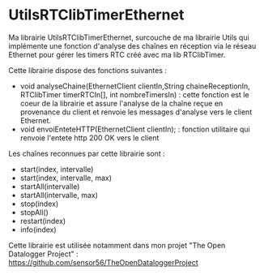 UtilsRTClibTimerEthernet
========================

Ma librairie UtilsRTClibTimerEthernet, surcouche de ma librairie Utils qui implémente une fonction d'analyse des chaînes en réception via le réseau Ethernet pour gérer les timers RTC créé avec ma lib RTClibTimer.

Cette librairie dispose des fonctions suivantes : 
* void analyseChaine(EthernetClient clientIn,String chaineReceptionIn, RTClibTimer timerRTCIn[], int nombreTimersIn) : cette fonction est le coeur de la librairie et assure l'analyse de la chaîne reçue en provenance du client et renvoie les messages d'analyse vers le client Ethernet. 
* void envoiEnteteHTTP(EthernetClient clientIn); : fonction utilitaire qui renvoie l'entete http 200 OK vers le client

Les chaînes reconnues par cette librairie sont : 
* start(index, intervalle) 
* start(index, intervalle, max)
* startAll(intervalle)
* startAll(intervalle, max)
* stop(index) 
* stopAll()
* restart(index)
* info(index) 


Cette librairie est utilisée notamment dans mon projet "The Open Datalogger Project" : https://github.com/sensor56/TheOpenDataloggerProject
